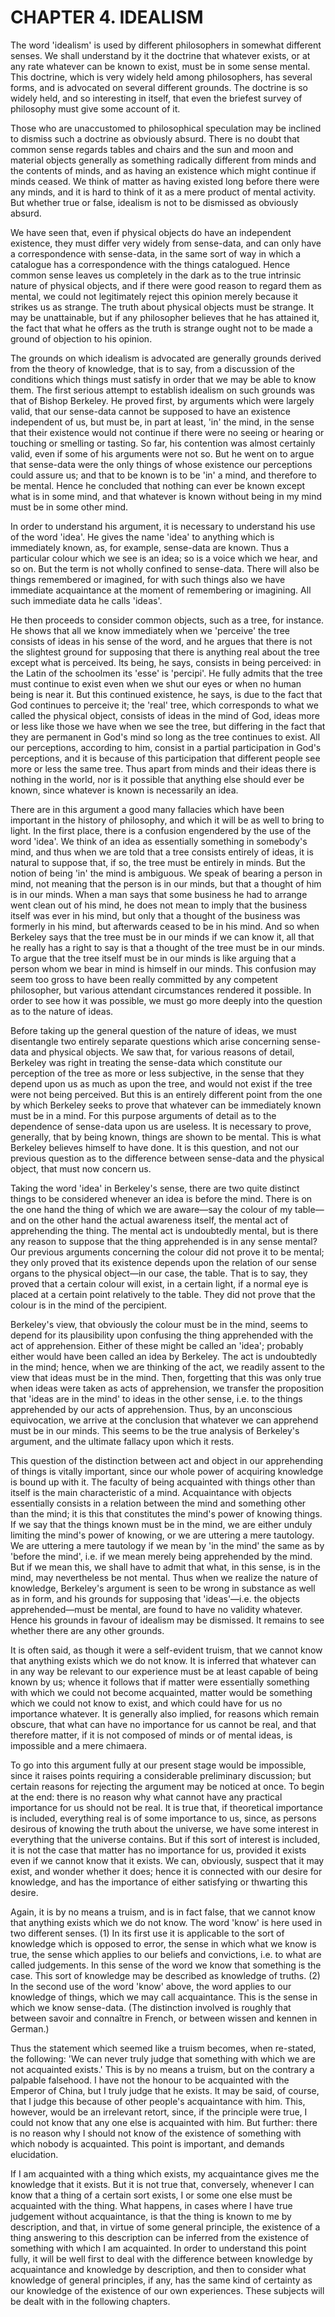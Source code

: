# CHAPTER 4. IDEALISM

The word 'idealism' is used by different philosophers in somewhat different senses. We shall understand by it the doctrine that whatever exists, or at any rate whatever can be known to exist, must be in some sense mental. This doctrine, which is very widely held among philosophers, has several forms, and is advocated on several different grounds. The doctrine is so widely held, and so interesting in itself, that even the briefest survey of philosophy must give some account of it.

Those who are unaccustomed to philosophical speculation may be inclined to dismiss such a doctrine as obviously absurd. There is no doubt that common sense regards tables and chairs and the sun and moon and material objects generally as something radically different from minds and the contents of minds, and as having an existence which might continue if minds ceased. We think of matter as having existed long before there were any minds, and it is hard to think of it as a mere product of mental activity. But whether true or false, idealism is not to be dismissed as obviously absurd.

We have seen that, even if physical objects do have an independent existence, they must differ very widely from sense-data, and can only have a correspondence with sense-data, in the same sort of way in which a catalogue has a correspondence with the things catalogued. Hence common sense leaves us completely in the dark as to the true intrinsic nature of physical objects, and if there were good reason to regard them as mental, we could not legitimately reject this opinion merely because it strikes us as strange. The truth about physical objects must be strange. It may be unattainable, but if any philosopher believes that he has attained it, the fact that what he offers as the truth is strange ought not to be made a ground of objection to his opinion.

The grounds on which idealism is advocated are generally grounds derived from the theory of knowledge, that is to say, from a discussion of the conditions which things must satisfy in order that we may be able to know them. The first serious attempt to establish idealism on such grounds was that of Bishop Berkeley. He proved first, by arguments which were largely valid, that our sense-data cannot be supposed to have an existence independent of us, but must be, in part at least, 'in' the mind, in the sense that their existence would not continue if there were no seeing or hearing or touching or smelling or tasting. So far, his contention was almost certainly valid, even if some of his arguments were not so. But he went on to argue that sense-data were the only things of whose existence our perceptions could assure us; and that to be known is to be 'in' a mind, and therefore to be mental. Hence he concluded that nothing can ever be known except what is in some mind, and that whatever is known without being in my mind must be in some other mind.

In order to understand his argument, it is necessary to understand his use of the word 'idea'. He gives the name 'idea' to anything which is immediately known, as, for example, sense-data are known. Thus a particular colour which we see is an idea; so is a voice which we hear, and so on. But the term is not wholly confined to sense-data. There will also be things remembered or imagined, for with such things also we have immediate acquaintance at the moment of remembering or imagining. All such immediate data he calls 'ideas'.

He then proceeds to consider common objects, such as a tree, for instance. He shows that all we know immediately when we 'perceive' the tree consists of ideas in his sense of the word, and he argues that there is not the slightest ground for supposing that there is anything real about the tree except what is perceived. Its being, he says, consists in being perceived: in the Latin of the schoolmen its 'esse' is 'percipi'. He fully admits that the tree must continue to exist even when we shut our eyes or when no human being is near it. But this continued existence, he says, is due to the fact that God continues to perceive it; the 'real' tree, which corresponds to what we called the physical object, consists of ideas in the mind of God, ideas more or less like those we have when we see the tree, but differing in the fact that they are permanent in God's mind so long as the tree continues to exist. All our perceptions, according to him, consist in a partial participation in God's perceptions, and it is because of this participation that different people see more or less the same tree. Thus apart from minds and their ideas there is nothing in the world, nor is it possible that anything else should ever be known, since whatever is known is necessarily an idea.

There are in this argument a good many fallacies which have been important in the history of philosophy, and which it will be as well to bring to light. In the first place, there is a confusion engendered by the use of the word 'idea'. We think of an idea as essentially something in somebody's mind, and thus when we are told that a tree consists entirely of ideas, it is natural to suppose that, if so, the tree must be entirely in minds. But the notion of being 'in' the mind is ambiguous. We speak of bearing a person in mind, not meaning that the person is in our minds, but that a thought of him is in our minds. When a man says that some business he had to arrange went clean out of his mind, he does not mean to imply that the business itself was ever in his mind, but only that a thought of the business was formerly in his mind, but afterwards ceased to be in his mind. And so when Berkeley says that the tree must be in our minds if we can know it, all that he really has a right to say is that a thought of the tree must be in our minds. To argue that the tree itself must be in our minds is like arguing that a person whom we bear in mind is himself in our minds. This confusion may seem too gross to have been really committed by any competent philosopher, but various attendant circumstances rendered it possible. In order to see how it was possible, we must go more deeply into the question as to the nature of ideas.

Before taking up the general question of the nature of ideas, we must disentangle two entirely separate questions which arise concerning sense-data and physical objects. We saw that, for various reasons of detail, Berkeley was right in treating the sense-data which constitute our perception of the tree as more or less subjective, in the sense that they depend upon us as much as upon the tree, and would not exist if the tree were not being perceived. But this is an entirely different point from the one by which Berkeley seeks to prove that whatever can be immediately known must be in a mind. For this purpose arguments of detail as to the dependence of sense-data upon us are useless. It is necessary to prove, generally, that by being known, things are shown to be mental. This is what Berkeley believes himself to have done. It is this question, and not our previous question as to the difference between sense-data and the physical object, that must now concern us.

Taking the word 'idea' in Berkeley's sense, there are two quite distinct things to be considered whenever an idea is before the mind. There is on the one hand the thing of which we are aware—say the colour of my table—and on the other hand the actual awareness itself, the mental act of apprehending the thing. The mental act is undoubtedly mental, but is there any reason to suppose that the thing apprehended is in any sense mental? Our previous arguments concerning the colour did not prove it to be mental; they only proved that its existence depends upon the relation of our sense organs to the physical object—in our case, the table. That is to say, they proved that a certain colour will exist, in a certain light, if a normal eye is placed at a certain point relatively to the table. They did not prove that the colour is in the mind of the percipient.

Berkeley's view, that obviously the colour must be in the mind, seems to depend for its plausibility upon confusing the thing apprehended with the act of apprehension. Either of these might be called an 'idea'; probably either would have been called an idea by Berkeley. The act is undoubtedly in the mind; hence, when we are thinking of the act, we readily assent to the view that ideas must be in the mind. Then, forgetting that this was only true when ideas were taken as acts of apprehension, we transfer the proposition that 'ideas are in the mind' to ideas in the other sense, i.e. to the things apprehended by our acts of apprehension. Thus, by an unconscious equivocation, we arrive at the conclusion that whatever we can apprehend must be in our minds. This seems to be the true analysis of Berkeley's argument, and the ultimate fallacy upon which it rests.

This question of the distinction between act and object in our apprehending of things is vitally important, since our whole power of acquiring knowledge is bound up with it. The faculty of being acquainted with things other than itself is the main characteristic of a mind. Acquaintance with objects essentially consists in a relation between the mind and something other than the mind; it is this that constitutes the mind's power of knowing things. If we say that the things known must be in the mind, we are either unduly limiting the mind's power of knowing, or we are uttering a mere tautology. We are uttering a mere tautology if we mean by 'in the mind' the same as by 'before the mind', i.e. if we mean merely being apprehended by the mind. But if we mean this, we shall have to admit that what, in this sense, is in the mind, may nevertheless be not mental. Thus when we realize the nature of knowledge, Berkeley's argument is seen to be wrong in substance as well as in form, and his grounds for supposing that 'ideas'—i.e. the objects apprehended—must be mental, are found to have no validity whatever. Hence his grounds in favour of idealism may be dismissed. It remains to see whether there are any other grounds.

It is often said, as though it were a self-evident truism, that we cannot know that anything exists which we do not know. It is inferred that whatever can in any way be relevant to our experience must be at least capable of being known by us; whence it follows that if matter were essentially something with which we could not become acquainted, matter would be something which we could not know to exist, and which could have for us no importance whatever. It is generally also implied, for reasons which remain obscure, that what can have no importance for us cannot be real, and that therefore matter, if it is not composed of minds or of mental ideas, is impossible and a mere chimaera.

To go into this argument fully at our present stage would be impossible, since it raises points requiring a considerable preliminary discussion; but certain reasons for rejecting the argument may be noticed at once. To begin at the end: there is no reason why what cannot have any practical importance for us should not be real. It is true that, if theoretical importance is included, everything real is of some importance to us, since, as persons desirous of knowing the truth about the universe, we have some interest in everything that the universe contains. But if this sort of interest is included, it is not the case that matter has no importance for us, provided it exists even if we cannot know that it exists. We can, obviously, suspect that it may exist, and wonder whether it does; hence it is connected with our desire for knowledge, and has the importance of either satisfying or thwarting this desire.

Again, it is by no means a truism, and is in fact false, that we cannot know that anything exists which we do not know. The word 'know' is here used in two different senses. (1) In its first use it is applicable to the sort of knowledge which is opposed to error, the sense in which what we know is true, the sense which applies to our beliefs and convictions, i.e. to what are called judgements. In this sense of the word we know that something is the case. This sort of knowledge may be described as knowledge of truths. (2) In the second use of the word 'know' above, the word applies to our knowledge of things, which we may call acquaintance. This is the sense in which we know sense-data. (The distinction involved is roughly that between savoir and connaître in French, or between wissen and kennen in German.)

Thus the statement which seemed like a truism becomes, when re-stated, the following: 'We can never truly judge that something with which we are not acquainted exists.' This is by no means a truism, but on the contrary a palpable falsehood. I have not the honour to be acquainted with the Emperor of China, but I truly judge that he exists. It may be said, of course, that I judge this because of other people's acquaintance with him. This, however, would be an irrelevant retort, since, if the principle were true, I could not know that any one else is acquainted with him. But further: there is no reason why I should not know of the existence of something with which nobody is acquainted. This point is important, and demands elucidation.

If I am acquainted with a thing which exists, my acquaintance gives me the knowledge that it exists. But it is not true that, conversely, whenever I can know that a thing of a certain sort exists, I or some one else must be acquainted with the thing. What happens, in cases where I have true judgement without acquaintance, is that the thing is known to me by description, and that, in virtue of some general principle, the existence of a thing answering to this description can be inferred from the existence of something with which I am acquainted. In order to understand this point fully, it will be well first to deal with the difference between knowledge by acquaintance and knowledge by description, and then to consider what knowledge of general principles, if any, has the same kind of certainty as our knowledge of the existence of our own experiences. These subjects will be dealt with in the following chapters.